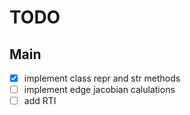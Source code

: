 # TODO

## Main

- [x] implement class repr and str methods
- [ ] implement edge jacobian calulations
- [ ] add RTI 
